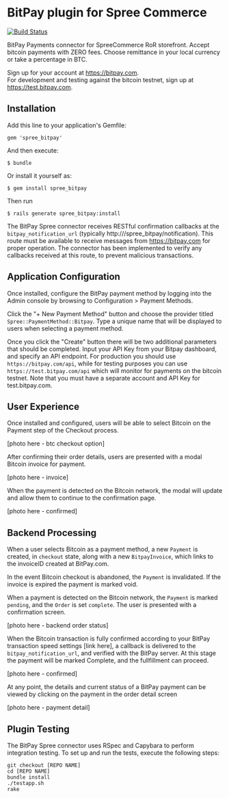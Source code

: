 # BitPay plugin for Spree Commerce
[![Build Status](https://travis-ci.org/heisler3030/spree_bitpay.svg)](https://travis-ci.org/heisler3030/spree_bitpay)

BitPay Payments connector for SpreeCommerce RoR storefront.  Accept bitcoin payments with ZERO fees.  Choose remittance in your local currency or take a percentage in BTC.  

Sign up for your account at https://bitpay.com.  
For development and testing against the bitcoin testnet, sign up at https://test.bitpay.com.

## Installation

Add this line to your application's Gemfile:

    gem 'spree_bitpay'

And then execute:

    $ bundle

Or install it yourself as:

    $ gem install spree_bitpay

Then run 

    $ rails generate spree_bitpay:install

The BitPay Spree connector receives RESTful confirmation callbacks at the `bitpay_notification_url` (typically http://<host>/spree_bitpay/notification).  This route must be available to receive messages from https://bitpay.com for proper operation.  The connector has been implemented to verify any callbacks received at this route, to prevent malicious transactions.

## Application Configuration

Once installed, configure the BitPay payment method by logging into the Admin console by browsing to Configuration > Payment Methods.

Click the  "+ New Payment Method" button and choose the provider titled `Spree::PaymentMethod::Bitpay`.  Type a unique name that will be displayed to users when selecting a payment method.

Once you click the "Create" button there will be two additional parameters that should be completed.  Input your API Key from your Bitpay dashboard, and specify an API endpoint.  For production you should use `https://bitpay.com/api`, while for testing purposes you can use `https://test.bitpay.com/api` which will monitor for payments on the bitcoin testnet.  Note that you must have a separate account and API Key for test.bitpay.com.

## User Experience

Once installed and configured, users will be able to select Bitcoin on the Payment step of the Checkout process.

[photo here - btc checkout option]

After confirming their order details, users are presented with a modal Bitcoin invoice for payment.  

[photo here - invoice]

When the payment is detected on the Bitcoin network, the modal will update and allow them to continue to the confirmation page.  

[photo here - confirmed]

## Backend Processing

When a user selects Bitcoin as a payment method, a new `Payment` is created, in `checkout` state, along with a new `BitpayInvoice`, which links to the invoiceID created at BitPay.com.

In the event Bitcoin checkout is abandoned, the `Payment` is invalidated.  If the invoice is expired the payment is marked void.

When a payment is detected on the Bitcoin network, the `Payment` is marked `pending`, and the `Order` is set `complete`.  The user is presented with a confirmation screen.

[photo here - backend order status]

When the Bitcoin transaction is fully confirmed according to your BitPay transaction speed settings [link here], a callback is delivered to the `bitpay_notification_url`, and verified with the BitPay server.  At this stage the payment will be marked Complete, and the fullfillment can proceed.

[photo here - confirmed]

At any point, the details and current status of a BitPay payment can be viewed by clicking on the payment in the order detail screen 

[photo here - payment detail]

## Plugin Testing

The BitPay Spree connector uses RSpec and Capybara to perform integration testing.  To set up and run the tests, execute the following steps:

    git checkout [REPO NAME]
    cd [REPO NAME]
    bundle install
    ./testapp.sh
    rake
